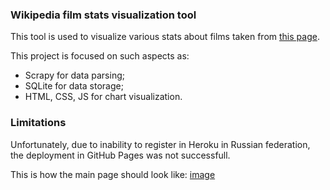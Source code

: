 ### Wikipedia film stats visualization tool

This tool is used to visualize various stats about films taken from [this page](https://en.wikipedia.org/wiki/List_of_highest-grossing_films).

This project is focused on such aspects as:
- Scrapy for data parsing;
- SQLite for data storage;
- HTML, CSS, JS for chart visualization.

### Limitations
Unfortunately, due to inability to register in Heroku in Russian federation, the deployment in GitHub Pages was not successfull.

This is how the main page should look like:
[image](images/main_page.png)
